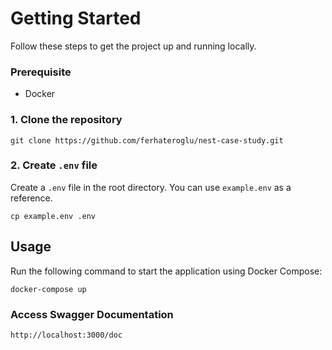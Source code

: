 # Getting Started

Follow these steps to get the project up and running locally.

### Prerequisite

- Docker

### 1. Clone the repository

```
git clone https://github.com/ferhateroglu/nest-case-study.git
```

### 2. **Create `.env` file**

Create a `.env` file in the root directory. You can use `example.env` as a reference.

```
cp example.env .env
```

## Usage

Run the following command to start the application using Docker Compose:

```
docker-compose up
```

### Access Swagger Documentation

```
http://localhost:3000/doc
```
